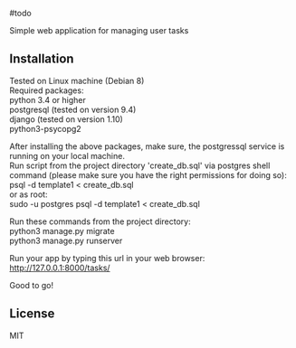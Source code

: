 #todo

Simple web application for managing user tasks

## Installation
Tested on Linux machine (Debian 8)    
Required packages:  
python 3.4 or higher  
postgresql (tested on version 9.4)  
django (tested on version 1.10)  
python3-psycopg2

After installing the above packages, make sure, the postgressql service is running on your local machine.  
Run script from the project directory 'create_db.sql' via postgres shell command (please make sure you have the right permissions for doing so):  
psql -d template1 < create_db.sql  
or as root:  
sudo -u postgres psql -d template1 < create_db.sql

Run these commands from the project directory:  
python3 manage.py migrate  
python3 manage.py runserver

Run your app by typing this url in your web browser:
http://127.0.0.1:8000/tasks/

Good to go!

## License

MIT
